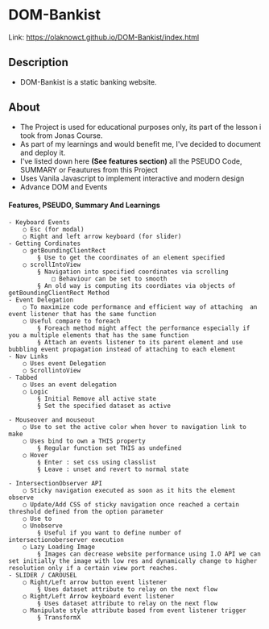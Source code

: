 # DOM-Bankist

Link: https://olaknowct.github.io/DOM-Bankist/index.html

## Description

- DOM-Bankist is a static banking website.

## About

- The Project is used for educational purposes only, its part of the lesson i took from Jonas Course.
- As part of my learnings and would benefit me, I've decided to document and deploy it. 
- I've listed down here **(See features section)** all the PSEUDO Code, SUMMARY or Feautures from this Project
- Uses Vanila Javascript to implement interactive and modern design
- Advance DOM and Events

#### Features, PSEUDO, Summary And Learnings

	- Keyboard Events
		○ Esc (for modal)
		○ Right and left arrow keyboard (for slider)
	- Getting Cordinates
		○ getBoundingClientRect
			§ Use to get the coordinates of an element specified
		○ scrollIntoView
			§ Navigation into specified coordinates via scrolling
				□ Behaviour can be set to smooth
			§ An old way is computing its coordiates via objects of getBoundingClientRect Method
	- Event Delegation
		○ To maximize code performance and efficient way of attaching  an event listener that has the same function
		○ Useful compare to foreach
			§ Foreach method might affect the performance especially if you a multiple elements that has the same function
			§ Attach an events listener to its parent element and use bubbling event propagation instead of attaching to each element
	- Nav Links
		○ Uses event Delegation
		○ ScrollintoView
	- Tabbed
		○ Uses an event delegation
		○ Logic 
			§ Initial Remove all active state
			§ Set the specified dataset as active
			
	- Mouseover and mouseout
		○ Use to set the active color when hover to navigation link to make
		○ Uses bind to own a THIS property
			§ Regular function set THIS as undefined
		○ Hover 
			§ Enter : set css using classlist
			§ Leave : unset and revert to normal state
			
	- IntersectionObserver API
		○ Sticky navigation executed as soon as it hits the element observe 
		○ Update/Add CSS of sticky navigation once reached a certain threshold defined from the option parameter
		○ Use to 
		○ Unobserve
			§ Useful if you want to define number of intersectionoberserver execution
		○ Lazy Loading Image
			§ Images can decrease website performance using I.O API we can set initially the image with low res and dynamically change to higher resolution only if a certain view port reaches. 
	- SLIDER / CAROUSEL
		○ Right/Left arrow button event listener
			§ Uses dataset attribute to relay on the next flow
		○ Right/Left Arrow keyboard event listener
			§ Uses dataset attribute to relay on the next flow
		○ Manipulate style attribute based from event listener trigger
			§ TransformX
	 

